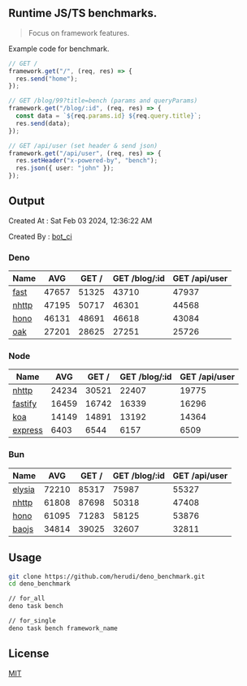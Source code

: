 ## Runtime JS/TS benchmarks.

> Focus on framework features.

Example code for benchmark.
```ts
// GET /
framework.get("/", (req, res) => {
  res.send("home");
});

// GET /blog/99?title=bench (params and queryParams)
framework.get("/blog/:id", (req, res) => {
  const data = `${req.params.id} ${req.query.title}`;
  res.send(data);
});

// GET /api/user (set header & send json)
framework.get("/api/user", (req, res) => {
  res.setHeader("x-powered-by", "bench");
  res.json({ user: "john" });
});
```

## Output
Created At : Sat Feb 03 2024, 12:36:22 AM

Created By : [bot_ci](https://github.com/herudi/deno_benchmarks/commits?author=github-actions%5Bbot%5D)


### Deno
|Name|AVG|GET /|GET /blog/:id|GET /api/user|
|----|----|----|----|----|
|[fast](https://github.com/danteissaias/fast)|47657|51325|43710|47937|
|[nhttp](https://github.com/nhttp/nhttp)|47195|50717|46301|44568|
|[hono](https://github.com/honojs/hono)|46131|48691|46618|43084|
|[oak](https://github.com/oakserver/oak)|27201|28625|27251|25726|
  


### Node
|Name|AVG|GET /|GET /blog/:id|GET /api/user|
|----|----|----|----|----|
|[nhttp](https://github.com/nhttp/nhttp)|24234|30521|22407|19775|
|[fastify](https://github.com/fastify/fastify)|16459|16742|16339|16296|
|[koa](https://github.com/koajs/koa)|14149|14891|13192|14364|
|[express](https://github.com/expressjs/express)|6403|6544|6157|6509|
  


### Bun
|Name|AVG|GET /|GET /blog/:id|GET /api/user|
|----|----|----|----|----|
|[elysia](https://github.com/elysiajs/elysia)|72210|85317|75987|55327|
|[nhttp](https://github.com/nhttp/nhttp)|61808|87698|50318|47408|
|[hono](https://github.com/honojs/hono)|61095|71283|58125|53876|
|[baojs](https://github.com/mattreid1/baojs)|34814|39025|32607|32811|
  



## Usage

```bash
git clone https://github.com/herudi/deno_benchmark.git
cd deno_benchmark

// for_all
deno task bench

// for_single
deno task bench framework_name
```

## License

[MIT](LICENSE)

